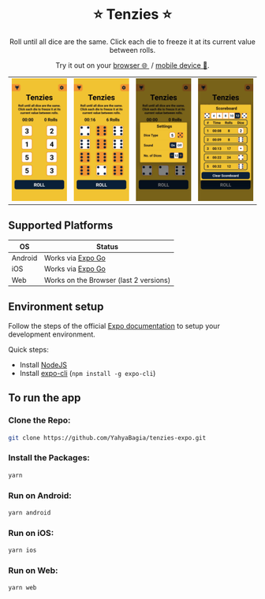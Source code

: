 <p align="center">
    <h1 align="center">⭐ Tenzies ⭐</h1>
</p>

<p align="center">Roll until all dice are the same. Click each die to freeze it at its current value between rolls.</p>
<p align="center">Try it out on your <a href="https://yahyabagia.github.io/tenzies-expo/" target="_blank">browser 🌐 </a> &nbsp;/&nbsp;<a href="https://expo.dev/@yahyabagia/tenzies-expo" target="_blank">mobile device 📱</a>.</p>

<p align="center">
<table>
<tr>
<td><img src="screenshots/1.jpeg"></td>
<td><img src="screenshots/2.jpeg"></td>
<td><img src="screenshots/3.jpeg"></td>
<td><img src="screenshots/4.jpeg"></td>
</tr>
</table>
</p>

## Supported Platforms

| OS      | Status                                                                                         |
| ------- | ---------------------------------------------------------------------------------------------- |
| Android | Works via [Expo Go](https://docs.expo.dev/get-started/installation/#2-expo-go-app-for-ios-and) |
| iOS     | Works via [Expo Go](https://docs.expo.dev/get-started/installation/#2-expo-go-app-for-ios-and) |
| Web     | Works on the Browser (last 2 versions)                                                         |

## Environment setup

Follow the steps of the official [Expo documentation](https://docs.expo.dev/) to setup your development environment.

Quick steps:

- Install [NodeJS](https://nodejs.org/en/)
- Install [expo-cli](https://docs.expo.dev/workflow/expo-cli/) (`npm install -g expo-cli`)

## To run the app

### Clone the Repo:

```bash
git clone https://github.com/YahyaBagia/tenzies-expo.git
```

### Install the Packages:

```bash
yarn
```

### Run on Android:

```bash
yarn android
```

### Run on iOS:

```bash
yarn ios
```

### Run on Web:

```bash
yarn web
```
